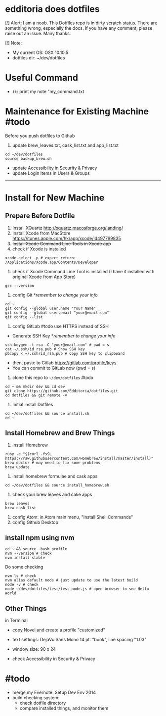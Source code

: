 # edditoria does dotfiles

\[\!\] Alert: I am a noob. This Dotfiles repo is in dirty scratch status. There are something wrong, especially the docs. If you have any comment, please raise out an issue. Many thanks.

\[\!\] Note:
- My current OS: OSX 10.10.5
- dotfiles dir: ~/dev/dotfiles

# Useful Command

- `tt`: print my note "my_command.txt

# Maintenance for Existing Machine \#todo

Before you push dotfiles to Github

1. update brew_leaves.txt, cask_list.txt and app_list.txt

```
cd ~/dev/dotfiles
source backup_brew.sh
```

- update Accessibility in Security & Privacy
- update Login Items in Users & Groups

---

# Install for New Machine

## Prepare Before Dotfile

1. Install XQuartz <http://xquartz.macosforge.org/landing/>
1. Install Xcode from MacStore <https://itunes.apple.com/hk/app/xcode/id497799835>
1. ~~Install Xcode Command Line Tools in Xcode app~~
1. check if Xcode is installed

  ```
  xcode-select -p # expect return: /Applications/Xcode.app/Contents/Developer
  ```

1. check if Xcode Command Line Tool is installed (I have it installed with original Xcode from App Store)

  ```
  gcc --version
  ```

1. config Git \**remember to change your info*

  ```
  cd ~
  git config --global user.name "Your Name"
  git config --global user.email "your@email.com"
  git config --list
  ```

1. config GitLab \#todo use HTTPS instead of SSH
  - Generate SSH Key \**remember to change your info*

  ```
  ssh-keygen -t rsa -C "your@email.com" # pwd = s
  cat ~/.ssh/id_rsa.pub # Show SSH key
  pbcopy < ~/.ssh/id_rsa.pub # Copy SSH key to clipboard
  ```

  - then, paste to Gitlab <https://gitlab.com/profile/keys>
  - You can commit to GitLab now (pwd = s)
1. clone this repo to `~/dev/dotfiles` \#todo

  ```
  cd ~ && mkdir dev && cd dev
  git clone https://github.com/Edditoria/dotfiles.git
  cd dotfiles && git remote -v
  ```

1. Initial install Dotfiles

  ```
  cd ~/dev/dotfiles && source install.sh
  cd ~
  ```

## Install Homebrew and Brew Things

1. install Homebrew

  ```
  ruby -e "$(curl -fsSL https://raw.githubusercontent.com/Homebrew/install/master/install)"
  brew doctor # may need to fix some problems
  brew update
  ```

1. install homebrew formulae and cask apps

  ```
  cd ~/dev/dotfiles && source install_homebrew.sh
  ```

1. check your brew leaves and cake apps

  ```
  brew leaves
  brew cask list
  ```

1. config Atom: in Atom main menu, "Install Shell Commands"
1. config Github Desktop

## install npm using nvm

  ```
  cd ~ && source .bash_profile
  nvm --version # check
  nvm install stable
  ```

Do some checking

  ```
  nvm ls # check
  nvm alias default node # just update to use the latest build
  node -v # check
  node ~/dev/dotfiles/test/test_node.js # open browser to see Hello World
  ```

## Other Things

in Terminal

- copy Novel and create a profile "customized"
- text settings: DejaVu Sans Mono 14 pt. "book", line spacing "1.03"
- window size: 90 x 24

- check Accessibility in Security & Privacy

# \#todo

- merge my Evernote: Setup Dev Env 2014
- build checking system:
  - check dotfile directory
  - compare installed things, and monitor them
